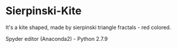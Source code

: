 # Sierpinski-Kite
It's a kite shaped, made by sierpinski triangle fractals - red colored.



Spyder editor (Anaconda2) - Python 2.7.9
